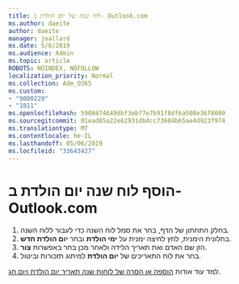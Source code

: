 ```yaml
---
title: לוח שנה של יום הולדת ב- Outlook.com
ms.author: daeite
author: daeite
manager: joallard
ms.date: 5/6/2019
ms.audience: Admin
ms.topic: article
ROBOTS: NOINDEX, NOFOLLOW
localization_priority: Normal
ms.collection: Adm_O365
ms.custom:
- "9000229"
- "1811"
ms.openlocfilehash: 5908474649dbf3eb77e7b91f8df6a508e36f8080
ms.sourcegitcommit: 01ead85a22e62931db4cc73604b65ae4d923f974
ms.translationtype: MT
ms.contentlocale: he-IL
ms.lasthandoff: 05/06/2019
ms.locfileid: "33643427"
---
```

# <a name="add-a-birthday-calendar-in-outlookcom"></a>הוסף לוח שנה יום הולדת ב- Outlook.com

1. בחלק התחתון של הדף, בחר את סמל לוח השנה כדי לעבור ללוח השנה.
1. בחלונית הימנית, לחץ לחיצה ימנית על **ימי הולדת** ובחר **יום הולדת חדש**.
1. הזן שם האדם ואת תאריך הלידה ולאחר מכן בחר באפשרות **צור**.
1. בחר את לוח התאריכים של **יום הולדת** למיתוג תזכורות וביטול.

למד עוד אודות [הוספה או הסרה של לוחות שנה תאריך יום הולדת ויום חג](https://support.office.com/article/b8e636da-fda8-413f-940e-68396efa49a6).